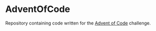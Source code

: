 # AdventOfCode

Repository containing code written for the [Advent of Code](https://adventofcode.com/) challenge.

